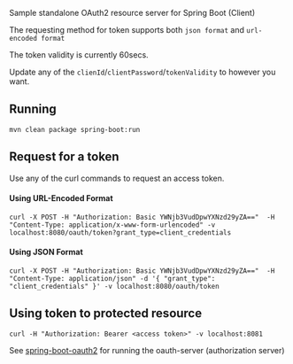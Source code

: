 Sample standalone OAuth2 resource server for Spring Boot (Client)

The requesting method for token supports both ```json format``` and ```url-encoded format```


The token validity is currently 60secs.


Update any of the ```clienId```/```clientPassword```/```tokenValidity``` to however you want.

## Running
```shell
mvn clean package spring-boot:run
```

## Request for a token 
Use any of the curl commands to request an access token.

#### Using URL-Encoded Format
```
curl -X POST -H "Authorization: Basic YWNjb3VudDpwYXNzd29yZA=="  -H "Content-Type: application/x-www-form-urlencoded" -v localhost:8080/oauth/token?grant_type=client_credentials
```
#### Using JSON Format
```
curl -X POST -H "Authorization: Basic YWNjb3VudDpwYXNzd29yZA=="  -H "Content-Type: application/json" -d '{ "grant_type": "client_credentials" }' -v localhost:8080/oauth/token
```
## Using token to protected resource
```
curl -H "Authorization: Bearer <access token>" -v localhost:8081
```

See [spring-boot-oauth2](https://github.com/aldwindelgado/spring-boot-oauth2) for running the oauth-server (authorization server)
